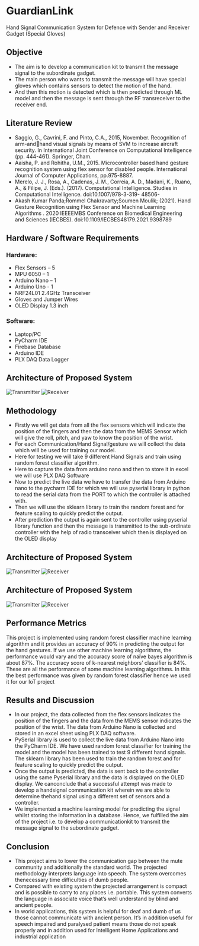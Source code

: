 
# GuardianLink

Hand Signal Communication System for Defence with Sender and Receiver Gadget (Special Gloves)


## Objective

* The aim is to develop a communication kit to transmit the message signal to the subordinate gadget.
* The main person who wants to transmit the message will have special gloves which contains sensors to detect the motion of the hand.
* And then this motion is detected which is then predicted through ML model and then the message is sent through the RF transreceiver to the receiver end.
## Literature Review

* Saggio, G., Cavrini, F. and Pinto, C.A., 2015, November. Recognition of arm-andhand visual signals by means of SVM to increase aircraft security. In International Joint Conference on Computational Intelligence (pp. 444-461). Springer, Cham.
* Aaisha, P. and Rohitha, U.M., 2015. Microcontroller based hand gesture recognition system using flex sensor for disabled people. International Journal of Computer Applications, pp.975-8887. 
* Merelo, J. J., Rosa, A., Cadenas, J. M., Correia, A. D., Madani, K., Ruano, A., &  Filipe, J. (Eds.). (2017). Computational Intelligence. Studies in Computational  Intelligence. doi:10.1007/978-3-319- 48506- 
*  Akash Kumar Panda;Rommel Chakravarty;Soumen Moulik; (2021). Hand Gesture Recognition using Flex Sensor and Machine Learning Algorithms . 2020 IEEEEMBS Conference on Biomedical Engineering and Sciences (IECBES). doi:10.1109/IECBES48179.2021.9398789


## Hardware / Software Requirements

### Hardware:

* Flex Sensors – 5
* MPU 6050 – 1
* Arduino Nano – 1
* Arduino Uno - 1
* NRF24L01 2.4GHz Transceiver
* Gloves and Jumper Wires
* OLED Display 1.3 inch

### Software:

* Laptop/PC
* PyCharm IDE
* Firebase Database
* Arduino IDE
* PLX DAQ Data Logger
## Architecture of Proposed System

![Transmitter](https://drive.google.com/file/d/1yPxzJTf9DA2p-u30_5Veg_RAgK9q7Mhz/view?usp=sharing)
![Receiver](https://drive.google.com/file/d/1CEpHIZqZCcGsaF6o0ojzR_mY2E182ncD/view?usp=drive_link)



## Methodology

* Firstly we will get data from all the flex sensors which will indicate the position of the fingers and then the data from the MEMS Sensor which will give the roll, pitch, and yaw to know the position of the wrist.
* For each Communication/Hand Signal/gesture we will collect the data which will be used for training our model.
* Here for testing we will take 9 different Hand Signals and train using random forest classifier algorithm.
* Here to capture the data from arduino nano and then to store it in excel we will use PLX DAQ Software
* Now to predict the live data we have to transfer the data from Arduino nano to the pycharm IDE for which we will use pyserial library in python to read the serial data from the PORT to which the controller is attached with.
* Then we will use the sklearn library to train the random forest and for feature scaling to quickly predict the output.
* After prediction the output is again sent to the controller using pyserial library function and then the message is transmitted to the sub-ordinate controller with the help of radio transceiver which then is displayed on the OLED display
## Architecture of Proposed System

![Transmitter](https://drive.google.com/file/d/1yPxzJTf9DA2p-u30_5Veg_RAgK9q7Mhz/view?usp=sharing)
![Receiver](https://drive.google.com/file/d/1CEpHIZqZCcGsaF6o0ojzR_mY2E182ncD/view?usp=drive_link)



## Architecture of Proposed System

![Transmitter](https://drive.google.com/file/d/1yPxzJTf9DA2p-u30_5Veg_RAgK9q7Mhz/view?usp=sharing)
![Receiver](https://drive.google.com/file/d/1CEpHIZqZCcGsaF6o0ojzR_mY2E182ncD/view?usp=drive_link)



## Performance Metrics

This project is implemented using random forest classifier machine learning algorithm and it provides an accuracy of 90% in predicting the output for the hand gestures. If we use other machine learning algorithms, the performance would vary and the accuracy score of naïve bayes algorithm is about 87%. The accuracy score of k-nearest neighbors’ classifier is 84%. These are all the performance of some machine learning algorithms. In this the best performance was given by random forest classifier hence we used it for our IoT project
## Results and Discussion

* In our project, the data collected from the flex sensors indicates the position of the fingers and the data from the MEMS sensor indicates the position of the wrist. The data from Arduino Nano is collected and stored in an excel sheet using PLX DAQ software.
* PySerial library is used to collect the live data from Arduino Nano into the PyCharm IDE. We have used random forest classifier for training the model and the model has been trained to test 9 different hand signals. The sklearn library has been used to train the random forest and for feature scaling to quickly predict the output.
* Once the output is predicted, the data is sent back to the controller using the same Pyserial library and the data is displayed on the OLED display. We canconclude that a successful attempt was made to develop a handsignal communication kit wherein we are able to determine thehand signal using a different set of sensors and a controller.
* We implemented a machine learning model for predicting the signal whilst storing the information in a database. Hence, we fulfilled the aim of the project i.e. to develop a communicationkit to transmit the message signal to the subordinate gadget.


## Conclusion

* This project aims to lower the communication gap between the mute community and additionally the standard world. The projected methodology interprets language into speech. The system overcomes thenecessary time difficulties of dumb people.
* Compared with existing system the projected arrangement is compact and is possible to carry to any places i.e. portable. This system converts the language in associate voice that’s well understand by blind and ancient people.
* In world applications, this system is helpful for deaf and dumb of us those cannot communicate with ancient person. It’s in addition useful for speech impaired and paralysed patient means those do not speak properly and in addition used for Intelligent Home Applications and industrial application
